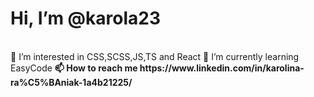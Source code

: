 <h1>Hi, I’m @karola23</h1>
<br>
 👀 I’m interested in CSS,SCSS,JS,TS and React
 🌱 I’m currently learning EasyCode
<strong>📫 How to reach me https://www.linkedin.com/in/karolina-ra%C5%BAniak-1a4b21225/</strong>
<br>

<!---
karola23/karola23 is a ✨ special ✨ repository because its `README.md` (this file) appears on your GitHub profile.
You can click the Preview link to take a look at your changes.
--->
